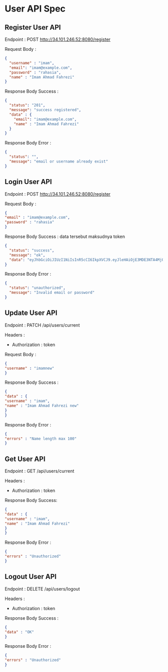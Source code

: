 # User API Spec

## Register User API

Endpoint :  POST http://34.101.246.52:8080/register

Request Body :

```json
{
  "username" : "imam",
  "email": "imam@example.com",  
  "password" : "rahasia",
  "name" : "Imam Ahmad Fahrezi"
}
```

Response Body Success :

```json
{
  "status": "201",
  "message": "success registered",
  "data" : {
    "email": "imam@example.com",
    "name" : "Imam Ahmad Fahrezi"
  }
}
```

Response Body Error :

```json
{
  "status": "",
  "message": "email or username already exist"
}
```

## Login User API

Endpoint : POST http://34.101.246.52:8080/register

Request Body :

```json
{
"email" : "imam@example.com",
"password" : "rahasia"
}
```

Response Body Success :
data tersebut maksudnya token
```json
{
  "status": "success",
  "message": "ok",
  "data": "eyJhbGciOiJIUzI1NiIsInR5cCI6IkpXVCJ9.eyJleHAiOjE3MDE3NTA4MjQsImlhdCI6MTcwMTc0NzIyNCwic3ViIjoiMyJ9.Mkv8F2gFXUVsbolhc_H2jRJGwXuIb7RmNOW8q3TTUcE"
}
```

Response Body Error :

```json
{
  "status": "unauthorized",
  "message": "Invalid email or password"
}
```

## Update User API

Endpoint : PATCH /api/users/current

Headers :
- Authorization : token

Request Body :

```json
{
"username" : "imamnew"
}
```

Response Body Success :

```json
{
"data" : {
"username" : "imam",
"name" : "Imam Ahmad Fahrezi new"
}
}
```

Response Body Error :

```json
{
"errors" : "Name length max 100"
}
```

## Get User API

Endpoint : GET /api/users/current

Headers :
- Authorization : token

Response Body Success:

```json
{
"data" : {
"username" : "imam",
"name" : "Imam Ahmad Fahrezi"
}
}
```

Response Body Error :

```json
{
"errors" : "Unauthorized"
}
```

## Logout User API

Endpoint : DELETE /api/users/logout

Headers :
- Authorization : token

Response Body Success :

```json
{
"data" : "OK"
}
```

Response Body Error :

```json
{
"errors" : "Unauthorized"
}
```